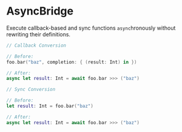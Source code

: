 # AsyncBridge
Execute callback-based and sync functions `async`hronously without rewriting their definitions.

```swift
// Callback Conversion

// Before:
foo.bar("baz", completion: { (result: Int) in })

// After:
async let result: Int = await foo.bar >>> ("baz")
```

```swift
// Sync Conversion

// Before:
let result: Int = foo.bar("baz")

// After:
async let result: Int = await foo.bar >>> ("baz")
```
